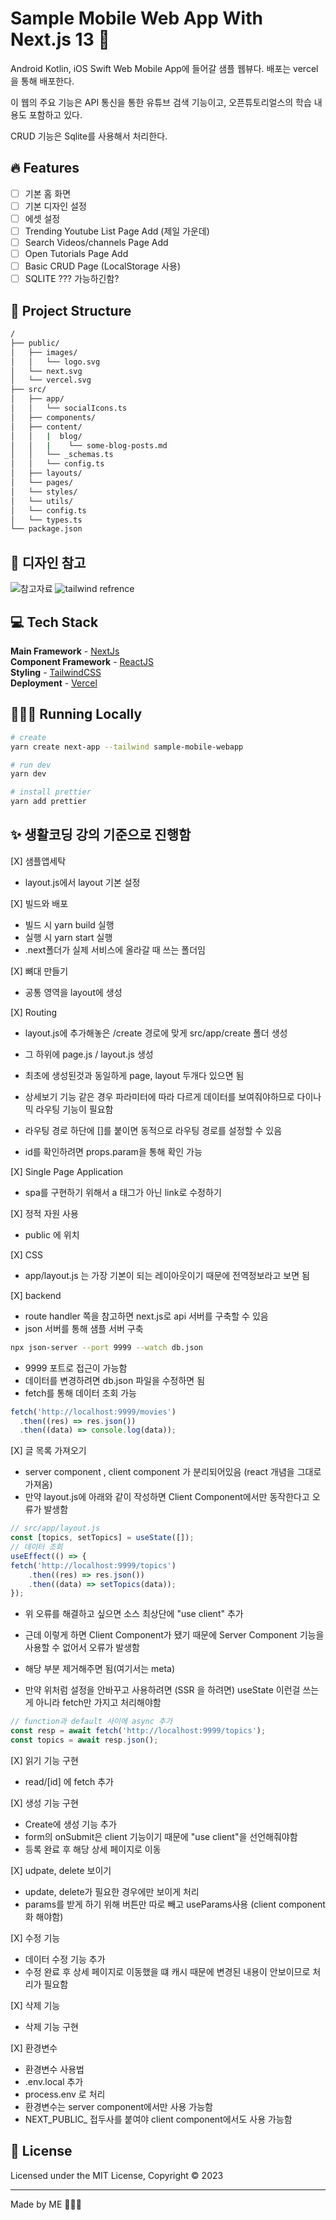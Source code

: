 # Sample Mobile Web App With Next.js 13 📄

Android Kotlin, iOS Swift Web Mobile App에 들어갈 샘플 웹뷰다. 배포는 vercel을 통해 배포한다.

이 웹의 주요 기능은 API 통신을 통한 유튜브 검색 기능이고, 오픈튜토리얼스의 학습 내용도 포함하고 있다.

CRUD 기능은 Sqlite를 사용해서 처리한다.

## 🔥 Features

- [ ] 기본 홈 화면
- [ ] 기본 디자인 설정
- [ ] 에셋 설정
- [ ] Trending Youtube List Page Add (제일 가운데)
- [ ] Search Videos/channels Page Add
- [ ] Open Tutorials Page Add
- [ ] Basic CRUD Page (LocalStorage 사용)
- [ ] SQLITE ??? 가능하긴함?

## 🚀 Project Structure

```bash
/
├── public/
│   ├── images/
│   │   └── logo.svg
│   └── next.svg
│   └── vercel.svg
├── src/
│   ├── app/
│   │   └── socialIcons.ts
│   ├── components/
│   ├── content/
│   │   |  blog/
│   │   |    └── some-blog-posts.md
│   │   └── _schemas.ts
│   │   └── config.ts
│   ├── layouts/
│   └── pages/
│   └── styles/
│   └── utils/
│   └── config.ts
│   └── types.ts
└── package.json
```

## 📖 디자인 참고

![참고자료](https://dribbble.com/shots/19339947-Mobile-App-for-Movies)
![tailwind refrence](https://flowbite.com/docs/components/bottom-navigation/)

## 💻 Tech Stack

**Main Framework** - [NextJs](https://nextjs.org/blog/next-13/)  
**Component Framework** - [ReactJS](https://reactjs.org/)  
**Styling** - [TailwindCSS](https://tailwindcss.com/)  
**Deployment** - [Vercel](https://vercel.com/)  

## 👨🏻‍💻 Running Locally

```bash
# create
yarn create next-app --tailwind sample-mobile-webapp

# run dev
yarn dev

# install prettier
yarn add prettier
```

## ✨ 생활코딩 강의 기준으로 진행함

[X] 샘플앱세탁

- layout.js에서 layout 기본 설정

[X] 빌드와 배포

- 빌드 시 yarn build 실행
- 실행 시 yarn start 실행
- .next폴더가 실제 서비스에 올라갈 때 쓰는 폴더임

[X] 뼈대 만들기

- 공통 영역을 layout에 생성

[X] Routing

- layout.js에 추가해놓은 /create 경로에 맞게 src/app/create 폴더 생성
- 그 하위에 page.js / layout.js 생성
- 최초에 생성된것과 동일하게 page, layout 두개다 있으면 됨

- 상세보기 기능 같은 경우 파라미터에 따라 다르게 데이터를 보여줘야하므로 다이나믹 라우팅 기능이 필요함
- 라우팅 경로 하단에 []를 붙이면 동적으로 라우팅 경로를 설정할 수 있음
- id를 확인하려면 props.param을 통해 확인 가능

[X] Single Page Application

- spa를 구현하기 위해서 a 태그가 아닌 link로 수정하기

[X] 정적 자원 사용

- public 에 위치

[X] CSS

- app/layout.js 는 가장 기본이 되는 레이아웃이기 때문에 전역정보라고 보면 됨

[X] backend

- route handler 쪽을 참고하면 next.js로 api 서버를 구축할 수 있음
- json 서버를 통해 샘플 서버 구축

```bash
npx json-server --port 9999 --watch db.json
```

- 9999 포트로 접근이 가능함
- 데이터를 변경하려면 db.json 파일을 수정하면 됨
- fetch를 통해 데이터 조회 가능

```js
fetch('http://localhost:9999/movies')
  .then((res) => res.json())
  .then((data) => console.log(data));
```

[X] 글 목록 가져오기

- server component , client component 가 분리되어있음 (react 개념을 그대로 가져옴)
- 만약 layout.js에 아래와 같이 작성하면 Client Component에서만 동작한다고 오류가 발생함

```js
// src/app/layout.js
const [topics, setTopics] = useState([]);
// 데이터 조회
useEffect(() => {
fetch('http://localhost:9999/topics')
    .then((res) => res.json())
    .then((data) => setTopics(data));
});
```

- 위 오류를 해결하고 싶으면 소스 최상단에 "use client" 추가
- 근데 이렇게 하면 Client Component가 됐기 때문에 Server Component 기능을 사용할 수 없어서 오류가 발생함
- 해당 부분 제거해주면 됨(여기서는 meta)

- 만약 위처럼 설정을 안바꾸고 사용하려면 (SSR 을 하려면) useState 이런걸 쓰는게 아니라 fetch만 가지고 처리해야함

```js
// function과 default 사이에 async 추가
const resp = await fetch('http://localhost:9999/topics');
const topics = await resp.json();
```

[X] 읽기 기능 구현

- read/[id] 에 fetch 추가

[X] 생성 기능 구현

- Create에 생성 기능 추가
- form의 onSubmit은 client 기능이기 때문에 "use client"을 선언해줘야함
- 등록 완료 후 해당 상세 페이지로 이동

[X] udpate, delete 보이기

- update, delete가 필요한 경우에만 보이게 처리
- params를 받게 하기 위해 버튼만 따로 빼고 useParams사용 (client component화 해야함)

[X] 수정 기능

- 데이터 수정 기능 추가
- 수정 완료 후 상세 페이지로 이동했을 떄 캐시 때문에 변경된 내용이 안보이므로 처리가 필요함

[X] 삭제 기능

- 삭제 기능 구현

[X] 환경변수

- 환경변수 사용법
- .env.local 추가
- process.env 로 처리
- 환경변수는 server component에서만 사용 가능함
- NEXT_PUBLIC_ 접두사를 붙여야 client component에서도 사용 가능함

## 📜 License

Licensed under the MIT License, Copyright © 2023

---

Made by ME 👨🏻‍💻
